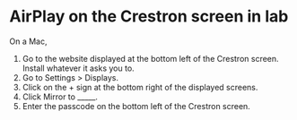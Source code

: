 # AirPlay on the Crestron screen in lab

On a Mac,

1. Go to the website displayed at the bottom left of the Crestron screen. Install whatever it asks you to.
2. Go to Settings > Displays.
3. Click on the + sign at the bottom right of the displayed screens.
4. Click Mirror to _____.
5. Enter the passcode on the bottom left of the Crestron screen.
